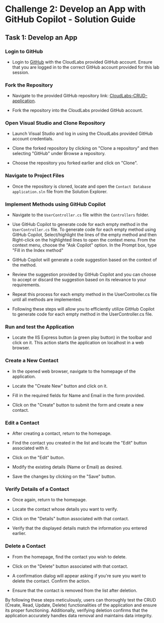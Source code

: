 # Challenge 2: Develop an App with GitHub Copilot - Solution Guide

## Task 1: Develop an App

### Login to GitHub

- Login to [GitHub](https://github.com/login) with the CloudLabs provided GitHub account. Ensure that you are logged in to the correct GitHub account provided for this lab session.

### Fork the Repository

- Navigate to the provided GitHub repository link: [CloudLabs-CRUD-application](https://github.com/CloudLabsAI-Azure/CloudLabs-CRUD-application).

- Fork the repository into the CloudLabs provided GitHub account.

### Open Visual Studio and Clone Repository

- Launch Visual Studio and log in using the CloudLabs provided GitHub account credentials.

- Clone the forked repository by clicking on "Clone a repository" and then selecting "GitHub" under Browse a repository.

- Choose the repository you forked earlier and click on "Clone".

### Navigate to Project Files

- Once the repository is cloned, locate and open the `Contact Database application.sln` file from the Solution Explorer.

### Implement Methods using GitHub Copilot

- Navigate to the `UserController.cs` file within the `Controllers` folder.

- Use GitHub Copilot to generate code for each empty method in the `UserController.cs` file. To generate code for each empty method using GitHub Copilot, Select/highlight the lines of the empty method and then Right-click on the highlighted lines to open the context menu. From the context menu, choose the "Ask Copilot" option. In the Prompt box, type "Fill in the Index method"

- GitHub Copilot will generate a code suggestion based on the context of the method.

- Review the suggestion provided by GitHub Copilot and you can choose to accept or discard the suggestion based on its relevance to your requirements.

- Repeat this process for each empty method in the UserController.cs file until all methods are implemented.

- Following these steps will allow you to efficiently utilize GitHub Copilot to generate code for each empty method in the UserController.cs file.

### Run and test the Application

- Locate the IIS Express button (a green play button) in the toolbar and click on it. This action starts the application on localhost in a web browser.

### Create a New Contact

- In the opened web browser, navigate to the homepage of the application.

- Locate the "Create New" button and click on it.

- Fill in the required fields for Name and Email in the form provided.

- Click on the "Create" button to submit the form and create a new contact.

### Edit a Contact

- After creating a contact, return to the homepage.

- Find the contact you created in the list and locate the "Edit" button associated with it.

- Click on the "Edit" button.

- Modify the existing details (Name or Email) as desired.

- Save the changes by clicking on the "Save" button.

### Verify Details of a Contact

- Once again, return to the homepage.

- Locate the contact whose details you want to verify.

- Click on the "Details" button associated with that contact.

- Verify that the displayed details match the information you entered earlier.

### Delete a Contact

- From the homepage, find the contact you wish to delete.

- Click on the "Delete" button associated with that contact.

- A confirmation dialog will appear asking if you're sure you want to delete the contact. Confirm the action.

- Ensure that the contact is removed from the list after deletion.

By following these steps meticulously, users can thoroughly test the CRUD (Create, Read, Update, Delete) functionalities of the application and ensure its proper functioning. Additionally, verifying deletion confirms that the application accurately handles data removal and maintains data integrity.

